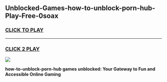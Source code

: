 
## Unblocked-Games-how-to-unblock-porn-hub-Play-Free-0soax
<h3>
<a href="https://premium76.site?title=how-to-unblock-porn-hub&ref=23A">CLICK TO PLAY</a></h3>
<hr>

<h3>
<a href="https://premium76.site?title=how-to-unblock-porn-hub&ref=23A">CLICK 2 PLAY</a>
  
</h3>

<a href="https://premium76.site?title=how-to-unblock-porn-hub&ref=23A"><img src="https://clearcache.store/games.png"></a>


**how-to-unblock-porn-hub games unblocked: Your Gateway to Fun and Accessible Online Gaming**
